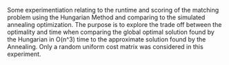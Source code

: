 Some experimentiation relating to the runtime and scoring of the matching problem using the Hungarian Method and comparing to the simulated annealing optimization. The purpose is to explore the trade off between the optimality and time when comparing the global optimal solution found by the Hungarian in O(n^3) time to the approximate solution found by the Annealing. Only a random uniform cost matrix was considered in this experiment.

